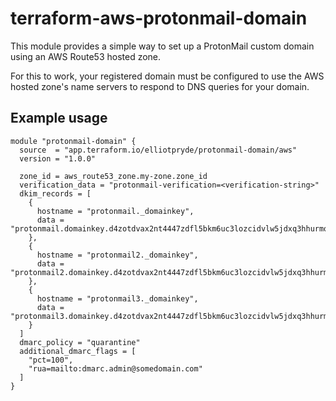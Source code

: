 # terraform-aws-protonmail-domain

This module provides a simple way to set up a ProtonMail custom domain using an AWS Route53 hosted zone.

For this to work, your registered domain must be configured to use the AWS hosted zone's name servers to respond to DNS queries for your domain.

## Example usage

```hcl
module "protonmail-domain" {
  source  = "app.terraform.io/elliotpryde/protonmail-domain/aws"
  version = "1.0.0"

  zone_id = aws_route53_zone.my-zone.zone_id
  verification_data = "protonmail-verification=<verification-string>"
  dkim_records = [
    {
      hostname = "protonmail._domainkey",
      data = "protonmail.domainkey.d4zotdvax2nt4447zdfl5bkm6uc3lozcidvlw5jdxq3hhurmq3u5q.domains.proton.ch."
    },
    {
      hostname = "protonmail2._domainkey",
      data = "protonmail2.domainkey.d4zotdvax2nt4447zdfl5bkm6uc3lozcidvlw5jdxq3hhurmq3u5q.domains.proton.ch."
    },
    {
      hostname = "protonmail3._domainkey",
      data = "protonmail3.domainkey.d4zotdvax2nt4447zdfl5bkm6uc3lozcidvlw5jdxq3hhurmq3u5q.domains.proton.ch."
    }
  ]
  dmarc_policy = "quarantine"
  additional_dmarc_flags = [
    "pct=100",
    "rua=mailto:dmarc.admin@somedomain.com"
  ]
}
```
